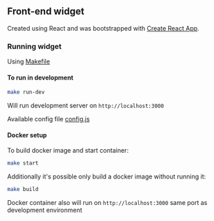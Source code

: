 ## Front-end widget

Created using React and was bootstrapped with [Create React App](https://github.com/facebook/create-react-app).

### Running widget
Using [Makefile](https://en.wikipedia.org/wiki/Makefile)

#### To run in development
```bash
make run-dev
```

Will run development server on ```http://localhost:3000```

Available config file [config.js](public/config.js)

#### Docker setup

To build docker image and start container:

```bash
make start
```

Additionally it's possible only build a docker image without running it:

```bash
make build
```

Docker container also will run on ```http://localhost:3000``` same port as development
environment

 